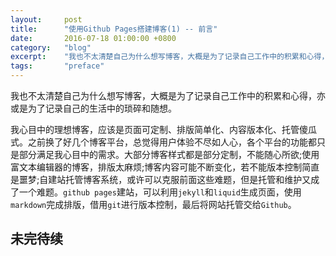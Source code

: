 ```yaml
---
layout:     post
title:      "使用Github Pages搭建博客(1) -- 前言"
date:       2016-07-18 01:00:00 +0800
category:   "blog"
excerpt:    "我也不太清楚自己为什么想写博客，大概是为了记录自己工作中的积累和心得，亦或是为了记录自己的生活中的琐碎和随想"
tags:       "preface"
---
```


我也不太清楚自己为什么想写博客，大概是为了记录自己工作中的积累和心得，亦或是为了记录自己的生活中的琐碎和随想。

我心目中的理想博客，应该是页面可定制、排版简单化、内容版本化、托管傻瓜式。之前换了好几个博客平台，总觉得用户体验不尽如人心，各个平台的功能都只是部分满足我心目中的需求。大部分博客样式都是部分定制，不能随心所欲;使用富文本编辑器的博客，排版太麻烦;博客内容可能不断变化，若不能版本控制简直是噩梦;自建站托管博客系统，或许可以克服前面这些难题，但是托管和维护又成了一个难题。`github pages`建站，可以利用`jekyll`和`liquid`生成页面，使用`markdown`完成排版，借用`git`进行版本控制，最后将网站托管交给`Github`。

## 未完待续
